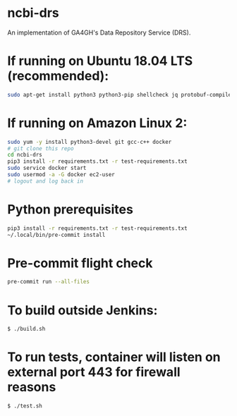 # ncbi-drs

An implementation of GA4GH's Data Repository Service (DRS).

# If running on Ubuntu 18.04 LTS (recommended):
```bash
sudo apt-get install python3 python3-pip shellcheck jq protobuf-compiler
```

# If running on Amazon Linux 2:
```bash
sudo yum -y install python3-devel git gcc-c++ docker
# git clone this repo
cd ncbi-drs
pip3 install -r requirements.txt -r test-requirements.txt
sudo service docker start
sudo usermod -a -G docker ec2-user
# logout and log back in
```

# Python prerequisites
```bash
pip3 install -r requirements.txt -r test-requirements.txt
~/.local/bin/pre-commit install
```

# Pre-commit flight check
```bash
pre-commit run --all-files
```

# To build outside Jenkins:
```bash
$ ./build.sh
```

# To run tests, container will listen on external port 443 for firewall reasons
```bash
$ ./test.sh
```
